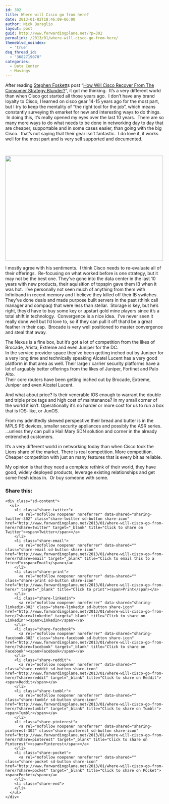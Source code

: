 ```yaml
---
id: 302
title: Where will Cisco go from here?
date: 2013-01-02T18:46:09-06:00
author: Nick Buraglio
layout: post
guid: http://www.forwardingplane.net/?p=302
permalink: /2013/01/where-will-cisco-go-from-here/
themeblvd_noindex:
  - 'true'
dsq_thread_id:
  - "3682719070"
categories:
  - Data Center
  - Musings
---
```

After reading <a href="http://blog.fosketts.net/about/stephen-foskett/" target="_blank">Stephen Foskett</a>s post &#8220;<a href="http://blog.fosketts.net/2013/01/02/cisco-recover-consumer-strategy-blunder/" target="_blank">How Will Cisco Recover From The Consumer Strategy Blunder?</a>&#8220;, it got me thinking.  It&#8217;s a very different world than when Cisco got started all those years ago.  I don&#8217;t have any brand loyalty to Cisco, I learned on cisco gear 14-15 years ago for the most part, but I try to keep the mentality of &#8220;the right tool for the job&#8221;, which means constantly surveying th emarket for new and interesting ways to do things.  In doing this, it&#8217;s really opened my eyes over the last 10 years.  There are so many more ways to do what needs to be done in networking day to day that are cheaper, supportable and in some cases easier, than going with the big Cisco.  that&#8217;s not saying that their gear isn&#8217;t fantastic.  I do love it, it works well for the most part and is very sell supported and documented.

&nbsp;

<img class="aligncenter" src="http://lcolumbus.files.wordpress.com/2010/10/ciscosystems.jpg" alt="" width="500" height="333" /> 

I mostly agree with his sentiments.  I think Cisco needs to re-evaluate all of their offerings.  Re-focusing on what worked before is one strategy, but it may not be the best one. They&#8217;ve gone into the data center in the last 10 years with new products, their aquisition of topspin gave them IB when it was hot.  I&#8217;ve personally not seen much of anything from them with Infiniband in recent memory and I believe they killed off their IB switches. They&#8217;ve done deals and made purpose built servers in the past (think call manager and compaq) that were less than stellar.  Storage is key, but he&#8217;s right, they&#8217;d have to buy some key or upstart gold mine players since it&#8217;s a total shift in technology.  Convergence is a nice idea.  I&#8217;ve never seen it really done well but I&#8217;d love to, so if they can pull it off that&#8217;d be a great feather in their cap.  Brocade is very well positioned to master convergence and steal that away.

The Nexus is a fine box, but it&#8217;s got a lot of competition from the likes of Brocade, Arista, Extreme and even Juniper for the DC.  
In the service provider space they&#8217;ve been getting inched out by Juniper for a very long time and technically speaking Alcatel Lucent has a very good platform in that area as well. Their large / carrier security platforms have a lot of arguably better offerings from the likes of Juniper, Fortinet and Palo Alto.  
Their core routers have been getting inched out by Brocade, Extreme, Juniper and even Alcatel Lucent.

And what about price? Is their venerable IOS enough to warrant the double and triple price tags and high cost of maintenance? In my small corner of the world it isn&#8217;t. Operationally it&#8217;s no harder or more cost for us to run a box that is IOS-like, or JunOS.

From my admittedly skewed perspective their bread and butter is in the MPLS PE devices, smaller security appliances and possibly the ASR series. &#8230;unless they can pull a Hail Mary SDN solution and corner in the already entrenched customers.

It&#8217;s a very different world in networking today than when Cisco took the Lions share of the market. There is real competition. More competition. Cheaper competition with just an many features that is every bit as reliable.

My opinion is that they need a complete rethink of their world, they have good, widely deployed products, leverage existing relationships and get some fresh ideas in.  Or buy someone with some.

<div class="sharedaddy sd-sharing-enabled">
  <div class="robots-nocontent sd-block sd-social sd-social-icon-text sd-sharing">
    <h3 class="sd-title">
      Share this:
    </h3>
    
    <div class="sd-content">
      <ul>
        <li class="share-twitter">
          <a rel="nofollow noopener noreferrer" data-shared="sharing-twitter-302" class="share-twitter sd-button share-icon" href="http://www.forwardingplane.net/2013/01/where-will-cisco-go-from-here/?share=twitter" target="_blank" title="Click to share on Twitter"><span>Twitter</span></a>
        </li>
        <li class="share-email">
          <a rel="nofollow noopener noreferrer" data-shared="" class="share-email sd-button share-icon" href="http://www.forwardingplane.net/2013/01/where-will-cisco-go-from-here/?share=email" target="_blank" title="Click to email this to a friend"><span>Email</span></a>
        </li>
        <li class="share-print">
          <a rel="nofollow noopener noreferrer" data-shared="" class="share-print sd-button share-icon" href="http://www.forwardingplane.net/2013/01/where-will-cisco-go-from-here/" target="_blank" title="Click to print"><span>Print</span></a>
        </li>
        <li class="share-linkedin">
          <a rel="nofollow noopener noreferrer" data-shared="sharing-linkedin-302" class="share-linkedin sd-button share-icon" href="http://www.forwardingplane.net/2013/01/where-will-cisco-go-from-here/?share=linkedin" target="_blank" title="Click to share on LinkedIn"><span>LinkedIn</span></a>
        </li>
        <li class="share-facebook">
          <a rel="nofollow noopener noreferrer" data-shared="sharing-facebook-302" class="share-facebook sd-button share-icon" href="http://www.forwardingplane.net/2013/01/where-will-cisco-go-from-here/?share=facebook" target="_blank" title="Click to share on Facebook"><span>Facebook</span></a>
        </li>
        <li class="share-reddit">
          <a rel="nofollow noopener noreferrer" data-shared="" class="share-reddit sd-button share-icon" href="http://www.forwardingplane.net/2013/01/where-will-cisco-go-from-here/?share=reddit" target="_blank" title="Click to share on Reddit"><span>Reddit</span></a>
        </li>
        <li class="share-tumblr">
          <a rel="nofollow noopener noreferrer" data-shared="" class="share-tumblr sd-button share-icon" href="http://www.forwardingplane.net/2013/01/where-will-cisco-go-from-here/?share=tumblr" target="_blank" title="Click to share on Tumblr"><span>Tumblr</span></a>
        </li>
        <li class="share-pinterest">
          <a rel="nofollow noopener noreferrer" data-shared="sharing-pinterest-302" class="share-pinterest sd-button share-icon" href="http://www.forwardingplane.net/2013/01/where-will-cisco-go-from-here/?share=pinterest" target="_blank" title="Click to share on Pinterest"><span>Pinterest</span></a>
        </li>
        <li class="share-pocket">
          <a rel="nofollow noopener noreferrer" data-shared="" class="share-pocket sd-button share-icon" href="http://www.forwardingplane.net/2013/01/where-will-cisco-go-from-here/?share=pocket" target="_blank" title="Click to share on Pocket"><span>Pocket</span></a>
        </li>
        <li class="share-end">
        </li>
      </ul>
    </div>
  </div>
</div>